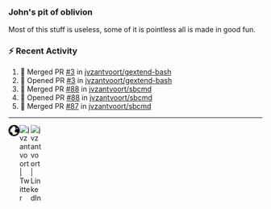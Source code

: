 ### John's pit of oblivion

Most of this stuff is useless, some of it is pointless all is made in good fun.

### :zap: Recent Activity

<!--START_SECTION:activity-->
1. 🎉 Merged PR [#3](https://github.com/jvzantvoort/gextend-bash/pull/3) in [jvzantvoort/gextend-bash](https://github.com/jvzantvoort/gextend-bash)
2. 💪 Opened PR [#3](https://github.com/jvzantvoort/gextend-bash/pull/3) in [jvzantvoort/gextend-bash](https://github.com/jvzantvoort/gextend-bash)
3. 🎉 Merged PR [#88](https://github.com/jvzantvoort/sbcmd/pull/88) in [jvzantvoort/sbcmd](https://github.com/jvzantvoort/sbcmd)
4. 💪 Opened PR [#88](https://github.com/jvzantvoort/sbcmd/pull/88) in [jvzantvoort/sbcmd](https://github.com/jvzantvoort/sbcmd)
5. 🎉 Merged PR [#87](https://github.com/jvzantvoort/sbcmd/pull/87) in [jvzantvoort/sbcmd](https://github.com/jvzantvoort/sbcmd)
<!--END_SECTION:activity-->

---

[<img align="left" alt="jvzantvoort.org" width="22px" src="https://raw.githubusercontent.com/iconic/open-iconic/master/svg/globe.svg" />][website]
[<img align="left" alt="jvzantvoort | Twitter" width="22px" src="https://cdn.jsdelivr.net/npm/simple-icons@v3/icons/twitter.svg" />][twitter]
[<img align="left" alt="jvzantvoort | LinkedIn" width="22px" src="https://cdn.jsdelivr.net/npm/simple-icons@v3/icons/linkedin.svg" />][linkedin]


[website]: https://vanzantvoort.org/
[twitter]: https://twitter.com/jvanzantvoort
[linkedin]: https://www.linkedin.com/in/johnvanzantvoort/
